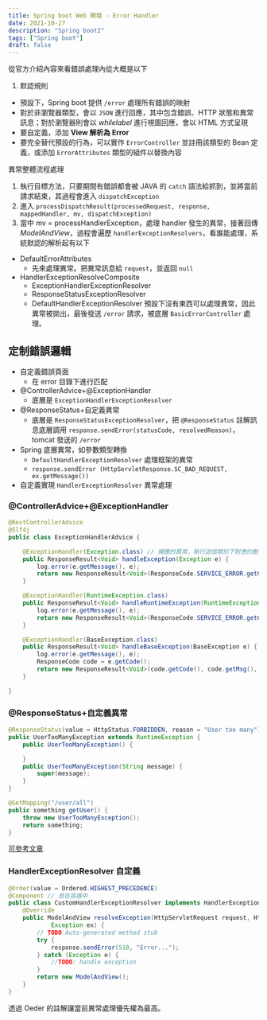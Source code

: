 ```yaml
---
title: Spring boot Web 開發 - Error Handler
date: 2021-10-27
description: "Spring boot2"
tags: ["Spring boot"]
draft: false
---
```


從官方介紹內容來看錯誤處理內從大概是以下
1. 默認規則
- 預設下，Spring boot 提供 `/error` 處理所有錯誤的映射
- 對於非瀏覽器類型，會以 `JSON` 進行回應，其中包含錯誤、HTTP 狀態和異常訊息；對於瀏覽器則會以 *whilelabel* 進行視圖回應，會以 HTML 方式呈現
- 要自定義，添加 **View 解析為 Error**
- 要完全替代預設的行為，可以實作 `ErrorController` 並註冊該類型的 Bean 定義，或添加 `ErrorAttributes` 類型的組件以替換內容

異常整體流程處理
1. 執行目標方法，只要期間有錯誤都會被 JAVA 的 `catch` 語法給抓到，並將當前請求結束，其過程會進入 `dispatchException`
2. 進入 `processDispatchResult(processedRequest, response, mappedHandler, mv, dispatchException)`
3. 當中 mv = processHandlerException，處理 handler 發生的異常，接著回傳 *ModelAndView*，過程會遍歷 `handlerExceptionResolvers`，看誰能處理，系統默認的解析起有以下
- DefaultErrorAttributes
    - 先來處理異常。把異常訊息給 `request`，並返回 `null`
- HandlerExceptionResolveComposite
    - ExceptionHandlerExceptionResolver
    - ResponseStatusExceptionResolver
    - DefaultHandlerExceptionResolver
預設下沒有東西可以處理異常，因此異常被拋出，最後發送 `/error` 請求，被底層 `BasicErrorController` 處理。

## 定制錯誤邏輯
- 自定義錯誤頁面
    - 在 error 目錄下進行匹配
- @ControllerAdvice+@ExceptionHandler
    - 底層是 `ExceptionHandlerExceptionResolver`
- @ResponseStatus+自定義異常
    - 底層是 `ResponseStatusExceptionResolver`，把 `@ResponseStatus` 註解訊息底層調用 `response.sendError(statusCode, resolvedReason)`，tomcat 發送的 `/error`
- Spring 底層異常，如參數類型轉換
    - `DefaultHandlerExceptionResolver` 處理框架的異常
    - `response.sendError (HttpServletResponse.SC_BAD_REQUEST, ex.getMessage())`
- 自定義實現 `HandlerExceptionResolver` 異常處理

### @ControllerAdvice+@ExceptionHandler
```java
@RestControllerAdvice
@Slf4j
public class ExceptionHandlerAdvice {

    @ExceptionHandler(Exception.class) // 捕獲的異常，執行這個類別下對應的動作
    public ResponseResult<Void> handleException(Exception e) {
        log.error(e.getMessage(), e);
        return new ResponseResult<Void>(ResponseCode.SERVICE_ERROR.getCode(), ResponseCode.SERVICE_ERROR.getMsg(), null);
    }

    @ExceptionHandler(RuntimeException.class)
    public ResponseResult<Void> handleRuntimeException(RuntimeException e) {
        log.error(e.getMessage(), e);
        return new ResponseResult<Void>(ResponseCode.SERVICE_ERROR.getCode(), ResponseCode.SERVICE_ERROR.getMsg(), null);
    }

    @ExceptionHandler(BaseException.class)
    public ResponseResult<Void> handleBaseException(BaseException e) {
        log.error(e.getMessage(), e);
        ResponseCode code = e.getCode();
        return new ResponseResult<Void>(code.getCode(), code.getMsg(), null);
    }

}
```

### @ResponseStatus+自定義異常
```java
@ResponseStatus(value = HttpStatus.FORBIDDEN, reason = "User too many")
public UserTooManyException extends RuntimeException {
    public UserTooManyException() {

    }
    public UserTooManyException(String message) {
        super(message);
    }
}

@GetMapping("/user/all")
public something getUser() {
    throw new UserTooManyException();
    return something;
}
```
[可參考文章](https://www.baeldung.com/spring-response-status)

### HandlerExceptionResolver 自定義

```java
@Order(value = Ordered.HIGHEST_PRECEDENCE)
@Component // 放在容器中
public class CustomHandlerExceptionResolver implements HandlerExceptionResolver{
    @Override
    public ModelAndView resolveException(HttpServletRequest request, HttpServletResponse response, Object handler,
            Exception ex) {
        // TODO Auto-generated method stub
        try {
            response.sendError(510, "Error...");
        } catch (Exception e) {
            //TODO: handle exception
        }
        return new ModelAndView();
    }
}

```
透過 Oeder 的註解讓當前異常處理優先權為最高。